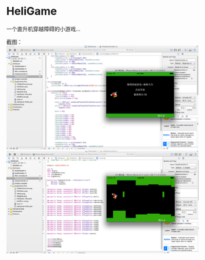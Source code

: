 HeliGame
========

一个直升机穿越障碍的小游戏...

截图：
![HeliGame](https://raw.githubusercontent.com/luowei/HeliGame/master/doc/a.png)
![HeliGame](https://raw.githubusercontent.com/luowei/HeliGame/master/doc/b.png)